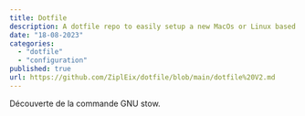 ```yaml
---
title: Dotfile
description: A dotfile repo to easily setup a new MacOs or Linux based operating systeme
date: "18-08-2023"
categories:
  - "dotfile"
  - "configuration"
published: true
url: https://github.com/ZiplEix/dotfile/blob/main/dotfile%20V2.md
---
```


Découverte de la commande GNU stow.

